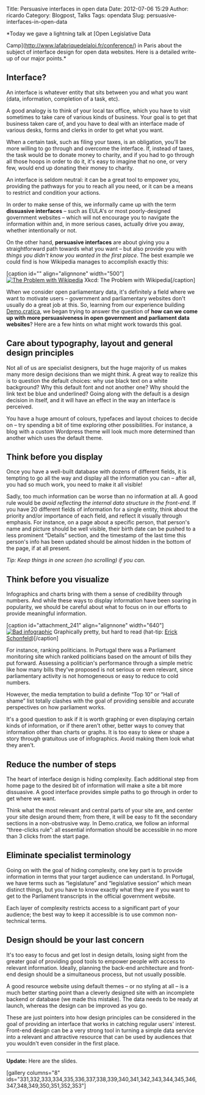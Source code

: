 Title: Persuasive interfaces in open data
Date: 2012-07-06 15:29
Author: ricardo
Category: Blogpost, Talks
Tags: opendata
Slug: persuasive-interfaces-in-open-data

<!--:en-->*Today we gave a lightning talk at [Open Legislative Data
Camp](http://www.lafabriquedelaloi.fr/conference/) in Paris about the
subject of interface design for open data websites. Here is a detailed
write-up of our major points.*

Interface?
----------

An interface is whatever entity that sits between you and what you want
(data, information, completion of a task, etc).

A good analogy is to think of your local tax office, which you have to
visit sometimes to take care of various kinds of business. Your goal is
to get that business taken care of, and you have to deal with an
interface made of various desks, forms and clerks in order to get what
you want.

When a certain task, such as filing your taxes, is an obligation, you'll
be more willing to go through and overcome the interface. If, instead of
taxes, the task would be to donate money to charity, and if you had to
go through all those hoops in order to do it, it's easy to imagine that
no one, or very few, would end up donating their money to charity.

An interface is seldom neutral: it can be a great tool to empower you,
providing the pathways for you to reach all you need, or it can be a
means to restrict and condition your actions.

In order to make sense of this, we informally came up with the term
**dissuasive interfaces** – such as EULA's or most poorly-designed
government websites – which will not encourage you to navigate the
information within and, in more serious cases, actually drive you away,
whether intentionally or not.

On the other hand, **persuasive interfaces** are about giving you a
straightforward path towards what you want – but also provide you with
*things you didn't know you wanted in the first place*. The best example
we could find is how Wikipedia manages to accomplish exactly this:

[caption id="" align="alignnone" width="500"][![The Problem with
Wikipedia](http://imgs.xkcd.com/comics/the_problem_with_wikipedia.png "The Problem with Wikipedia")](http://xkcd.com/214/)
Xkcd: The Problem with Wikipedia[/caption]

When we consider open parliamentary data, it's definitely a field where
we want to motivate users – government and parliamentary websites don't
usually do a great job at this. So, learning from our experience
building [Demo.cratica](http://demo.cratica.org), we began trying to
answer the question of **how can we come up with more persuasiveness in
open government and parliament data websites**? Here are a few hints on
what might work towards this goal.

Care about typography, layout and general design principles
-----------------------------------------------------------

Not all of us are specialist designers, but the huge majority of us
makes many more design decisions than we might think. A great way to
realize this is to question the default choices: why use black text on a
white background? Why this default font and not another one? Why should
the link text be blue and underlined? Going along with the default is a
design decision in itself, and it will have an effect in the way an
interface is perceived.

You have a huge amount of colours, typefaces and layout choices to
decide on – try spending a bit of time exploring other possibilities.
For instance, a blog with a custom Wordpress theme will look much more
determined than another which uses the default theme.

Think before you display
------------------------

Once you have a well-built database with dozens of different fields, it
is tempting to go all the way and display all the information you can –
after all, you had so much work, you need to make it all visible!

Sadly, too much information can be worse than no information at all. A
good rule would be *avoid reflecting the internal data structure in the
front-end*. If you have 20 different fields of information for a single
entity, think about the priority and/or importance of each field, and
reflect it visually through emphasis. For instance, on a page about a
specific person, that person's name and picture should be well visible,
their birth date can be pushed to a less prominent “Details” section,
and the timestamp of the last time this person's info has been updated
should be almost hidden in the bottom of the page, if at all present.

*Tip: Keep things in one screen (no scrolling) if you can.*

Think before you visualize
--------------------------

Infographics and charts bring with them a sense of credibility through
numbers. And while these ways to display information have been soaring
in popularity, we should be careful about what to focus on in our
efforts to provide meaningful information.

[caption id="attachment\_241" align="alignnone"
width="640"][![](http://blog.manufacturaindependente.org/wp-content/uploads/2012/07/bad-info-1024x601.jpg "Bad infographic")](http://blog.manufacturaindependente.org/wp-content/uploads/2012/07/bad-info.jpg)
Graphically pretty, but hard to read (hat-tip: [Erick
Schonfeld](http://erickschonfeld.com/2012/06/28/infographics-broken/))[/caption]

For instance, ranking politicians. In Portugal there was a Parliament
monitoring site which ranked politicians based on the amount of bills
they put forward. Assessing a politician's performance through a simple
metric like how many bills they've proposed is not serious or even
relevant, since parliamentary activity is not homogeneous or easy to
reduce to cold numbers.

However, the media temptation to build a definite “Top 10” or “Hall of
shame” list totally clashes with the goal of providing sensible and
accurate perspectives on how parliament works.

It's a good question to ask if it is worth graphing or even displaying
certain kinds of information, or if there aren't other, better ways to
convey that information other than charts or graphs. It is too easy to
skew or shape a story through gratuitous use of infographics. Avoid
making them look what they aren't.

Reduce the number of steps
--------------------------

The heart of interface design is hiding complexity. Each additional step
from home page to the desired bit of information will make a site a bit
more dissuasive. A good interface provides simple paths to go through in
order to get where we want.

Think what the most relevant and central parts of your site are, and
center your site design around them; from there, it will be easy to fit
the secondary sections in a non-obstrusive way. In Demo.cratica, we
follow an informal “three-clicks rule”: all essential information should
be accessible in no more than 3 clicks from the start page.

Eliminate specialist terminology
--------------------------------

Going on with the goal of hiding complexity, one key part is to provide
information in terms that your target audience can understand. In
Portugal, we have terms such as “legislature” and “legislative session”
which mean distinct things, but you have to know exactly what they are
if you want to get to the Parliament transcripts in the official
government website.

Each layer of complexity restricts access to a significant part of your
audience; the best way to keep it accessible is to use common
non-technical terms.

Design should be your last concern
----------------------------------

It's too easy to focus and get lost in design details, losing sight from
the greater goal of providing good tools to empower people with access
to relevant information. Ideally, planning the back-end architecture and
front-end design should be a simultaneous process, but not usually
possible.

A good resource website using default themes – or no styling at all – is
a much better starting point than a cleverly designed site with an
incomplete backend or database (we made this mistake). The data needs to
be ready at launch, whereas the design can be improved as you go.

These are just pointers into how design principles can be considered in
the goal of providing an interface that works in catching regular users'
interest. Front-end design can be a very strong tool in turning a simple
data service into a relevant and attractive resource that can be used by
audiences that you wouldn't even consider in the first place.

* * * * *

**Update:** Here are the slides.

[gallery columns="8"
ids="331,332,333,334,335,336,337,338,339,340,341,342,343,344,345,346,347,348,349,350,351,352,353"]<!--:--><!--:pt-->  
  
<!--:-->

